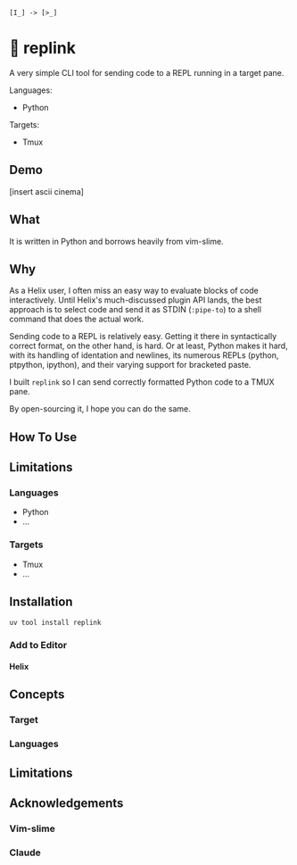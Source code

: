```text
[I_] -> [>_]
```

# 🔗 replink

A very simple CLI tool for sending code to a REPL running in a target pane.

Languages:

- Python

Targets:

- Tmux

## Demo

\[insert ascii cinema\]

## What

It is written in Python and borrows heavily from vim-slime.

## Why

As a Helix user, I often miss an easy way to evaluate blocks of code
interactively. Until Helix's much-discussed plugin API lands, the best approach
is to select code and send it as STDIN (`:pipe-to`) to a shell command that does
the actual work.

Sending code to a REPL is relatively easy. Getting it there in syntactically correct
format, on the other hand, is hard. Or at least, Python makes it hard, with its
handling of identation and newlines, its numerous REPLs (python, ptpython, ipython),
and their varying support for bracketed paste.

I built `replink` so I can send correctly formatted Python code to a TMUX pane.

By open-sourcing it, I hope you can do the same. 

## How To Use


## Limitations

### Languages

- Python
- ...

### Targets

- Tmux
- ...

## Installation

```bash
uv tool install replink
```
### Add to Editor

#### Helix

## Concepts

### Target

### Languages

## Limitations

## Acknowledgements

### Vim-slime

### Claude

